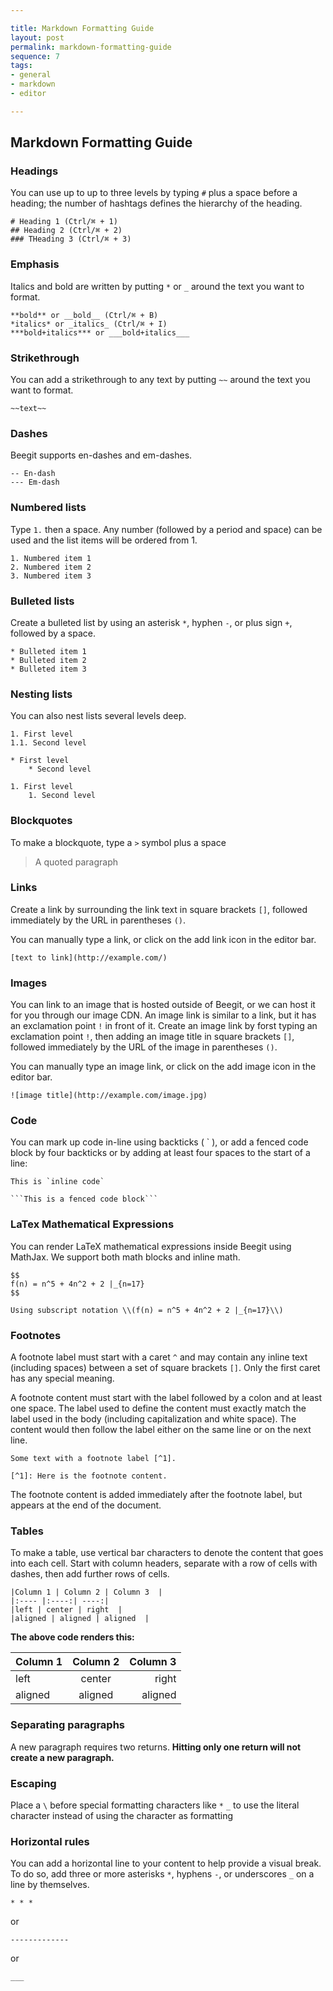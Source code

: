 ```yaml
---

title: Markdown Formatting Guide
layout: post
permalink: markdown-formatting-guide 
sequence: 7
tags:
- general
- markdown
- editor

---
```


## Markdown Formatting Guide

### Headings
You can use up to up to three levels by typing `#` plus a space before a heading; the number of hashtags defines the hierarchy of the heading. 

```
# Heading 1 (Ctrl/⌘ + 1)
## Heading 2 (Ctrl/⌘ + 2)
### THeading 3 (Ctrl/⌘ + 3)
```

### Emphasis
Italics and bold are written by putting `*` or `_` around the text you want to format.

```
**bold** or __bold__ (Ctrl/⌘ + B)
*italics* or _italics_ (Ctrl/⌘ + I)
***bold+italics*** or ___bold+italics___
```

### Strikethrough
You can add a strikethrough to any text by putting `~~` around the text you want to format.

```
~~text~~
```

### Dashes
Beegit supports en-dashes and em-dashes.

```
-- En-dash
--- Em-dash
```

### Numbered lists

Type `1.` then a space. Any number (followed by a period and space) can be used and the list items will be ordered from 1.

```
1. Numbered item 1
2. Numbered item 2
3. Numbered item 3
```

### Bulleted lists
Create a bulleted list by using an asterisk `*`, hyphen `-`, or plus sign `+`, followed by a space.

```
* Bulleted item 1
* Bulleted item 2
* Bulleted item 3
```

### Nesting lists
You can also nest lists several levels deep.

```
1. First level
1.1. Second level
```

```
* First level
    * Second level
```

```
1. First level
    1. Second level
```

### Blockquotes
To make a blockquote, type a `>` symbol plus a space 

> A quoted paragraph

### Links
Create a link by surrounding the link text in square brackets `[]`, followed immediately by the URL in parentheses `()`.

You can manually type a link, or click on the add link icon in the editor bar.

```
[text to link](http://example.com/)
```

### Images
You can link to an image that is hosted outside of Beegit, or we can host it for you through our image CDN. An image link is similar to a link, but it has an exclamation point `!` in front of it. Create an image link by forst typing an exclamation point `!`, then adding an image title in square brackets `[]`, followed immediately by the URL of the image in parentheses `()`.

You can manually type an image link, or click on the add image icon in the editor bar.

```
![image title](http://example.com/image.jpg)
```  

### Code
You can mark up code in-line using backticks ( ` ), or add a fenced code block by four backticks or by adding at least four spaces to the start of a line:

```
This is `inline code`
```

```
```This is a fenced code block```
```

### LaTex Mathematical Expressions
You can render LaTeX mathematical expressions inside Beegit using MathJax. We support both math blocks and inline math.

```
$$
f(n) = n^5 + 4n^2 + 2 |_{n=17}
$$
```

```
Using subscript notation \\(f(n) = n^5 + 4n^2 + 2 |_{n=17}\\)
```


### Footnotes
A footnote label must start with a caret `^` and may contain any inline text (including spaces) between a set of square brackets `[]`. Only the first caret has any special meaning.

A footnote content must start with the label followed by a colon and at least one space. The label used to define the content must exactly match the label used in the body (including capitalization and white space). The content would then follow the label either on the same line or on the next line. 

```
Some text with a footnote label [^1].
```

```
[^1]: Here is the footnote content.
```

The footnote content is added immediately after the footnote label, but appears at the end of the document.

### Tables
To make a table, use vertical bar characters to denote the content that goes into each cell. Start with column headers, separate with a row of cells with dashes, then add further rows of cells.

```
|Column 1 | Column 2 | Column 3  | 
|:---- |:----:| ----:|
|left | center | right  |
|aligned | aligned | aligned  | 
```
**The above code renders this:**

|Column 1 | Column 2 | Column 3  | 
|:---- |:----:| ----:|
|left | center | right  |
|aligned | aligned | aligned  | 


### Separating paragraphs
A new paragraph requires two returns. **Hitting only one return will not create a new paragraph.**


### Escaping
Place a `\` before special formatting characters like `*` `_` to use the literal character instead of using the character as formatting


### Horizontal rules
You can add a horizontal line to your content to help provide a visual break. To do so, add three or more asterisks `*`, hyphens `-`, or underscores `_` on a line by themselves.

```
* * *
```

or

```
-------------
```

or

```
___
```